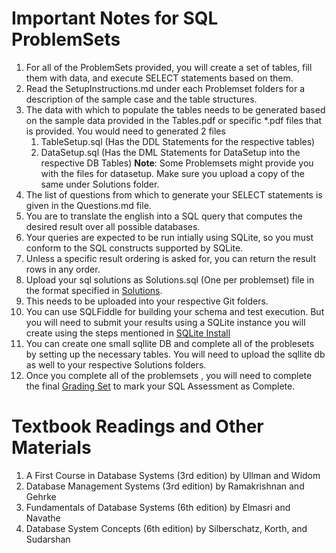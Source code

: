 # Important Notes for SQL ProblemSets

1. For all of the ProblemSets provided, you will create a set of tables, fill them with data, and execute SELECT statements based on them.
1. Read the SetupInstructions.md under each Problemset folders for a description of the sample case and the table structures.
1. The data with which to populate the tables needs to be generated based on the sample data provided in the Tables.pdf or specific *.pdf files that is provided.
   You would need to generated 2 files
   1. TableSetup.sql (Has the DDL Statements for the respective tables)
   1. DataSetup.sql (Has the DML Statements for DataSetup into the respective DB Tables)
   **Note**: Some Problemsets might provide you with the files for datasetup. Make sure you upload a copy of the same under Solutions folder.
1. The list of questions from which to generate your SELECT statements is given in the Questions.md file.
1. You are to translate the english into a SQL query that computes the desired result over all possible databases. 
1. Your queries are expected to be run intially using SQLite, so you must conform to the SQL constructs supported by SQLite.
1. Unless a specific result ordering is asked for, you can return the result rows in any order.
1. Upload your sql solutions as Solutions.sql (One per problemset) file in the format specified in [Solutions](https://github.com/vgarun/GraduateTrainingProgram2018/blob/master/SQL/Solutions.sql). 
1. This needs to be uploaded into your respective Git folders.
1. You can use SQLFiddle for building your schema and test execution. But you will need to submit your results using a SQLite instance you will create using the steps mentioned in
[SQLite Install](https://github.com/vgarun/GraduateTrainingProgram2018/blob/master/SQL/SQLliteInsstallation.md)
1. You can create one small sqllite DB and complete all of the problesets by setting up the necessary tables. You will need to upload the sqllite db as well to your respective Solutions folders.
1. Once you complete all of the problemsets , you will need to complete the final [Grading Set](https://github.com/vgarun/GraduateTrainingProgram2018/blob/master/SQL/GradingSet/README.md) to mark your SQL Assessment as Complete.


# Textbook Readings and Other Materials

1. A First Course in Database Systems (3rd edition) by Ullman and Widom 
1. Database Management Systems (3rd edition) by Ramakrishnan and Gehrke
1. Fundamentals of Database Systems (6th edition) by Elmasri and Navathe
1. Database System Concepts (6th edition) by Silberschatz, Korth, and Sudarshan
